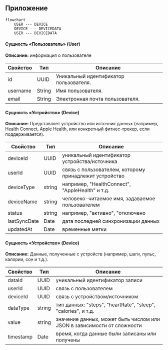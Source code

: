 ## Приложение

```mermaid
flowchart
    USER --- DEVICE 
    DEVICE --- DEVICEDATA 
    USER --- DEVICEDATA 
```

#### Сущность «Пользователь» (User)
**Описание:** информация о пользователе

| Свойство | Тип | Описание |
| --- | --- | --- |
| id | UUID | Уникальный идентификатор пользователя. |
| username | String | Имя пользователя. |
| email | String | Электронная почта пользователя. |


#### Сущность «Устройство» (Device)
**Описание:** Представляет устройство или источник данных (например, Health Connect, Apple Health, или конкретный фитнес-трекер, если поддерживается).

| Свойство | Тип | Описание |
| --- | --- | --- |
| deviceId | UUID | уникальный идентификатор устройства/источника |
| userId | UUID | связь с пользователем, которому принадлежит устройство |
| deviceType | string | например, "HealthConnect", "AppleHealth" и т.д. |
| deviceName | string | человеко-читаемое имя, задаваемое пользователем |
| status | string | например, "активно", "отключено |
| lastSyncDate | Date | дата последней синхронизации данных |
| updatedAt | Date | временные метки |


#### Сущность «Устройство» (Device)
**Описание:** Данные, полученные с устройств (например, шаги, пульс, калории, сон и т.д.).

| Свойство | Тип | Описание |
| --- | --- | --- |
| dataId | UUID| уникальный идентификатор записи |
| userId | UUID| связь с пользователем |
| deviceId | UUID| связь с устройством/источником |
| dataType | string | тип данных: "steps", "heartRate", "sleep", "calories", и т.д. |
| value | string | значение данных, может быть числом или JSON в зависимости от сложности |
| timestamp | Date| время, когда данные были записаны или получены |
 